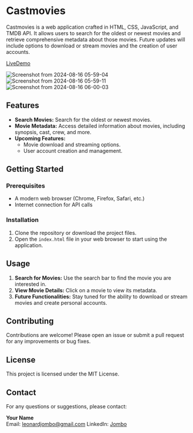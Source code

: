 # Castmovies

Castmovies is a web application crafted in HTML, CSS, JavaScript, and TMDB API. It allows users to search for the oldest or newest movies and retrieve comprehensive metadata about those movies. Future updates will include options to download or stream movies and the creation of user accounts.

[LiveDemo](https://castmovies.netlify.app/)

![Screenshot from 2024-08-16 05-59-04](https://github.com/user-attachments/assets/7e86ba21-4f62-44fe-b7e5-a2f5f44fccca)
![Screenshot from 2024-08-16 05-59-11](https://github.com/user-attachments/assets/da0e2292-b72c-4db9-ad4c-9eb708befb92)
![Screenshot from 2024-08-16 06-00-03](https://github.com/user-attachments/assets/cc246deb-a0ee-4607-adc9-304149f075a4)

## Features




- **Search Movies:** Search for the oldest or newest movies.
- **Movie Metadata:** Access detailed information about movies, including synopsis, cast, crew, and more.
- **Upcoming Features:**
  - Movie download and streaming options.
  - User account creation and management.

## Getting Started

### Prerequisites

- A modern web browser (Chrome, Firefox, Safari, etc.)
- Internet connection for API calls

### Installation

1. Clone the repository or download the project files.
2. Open the `index.html` file in your web browser to start using the application.

## Usage

1. **Search for Movies:** Use the search bar to find the movie you are interested in.
2. **View Movie Details:** Click on a movie to view its metadata.
3. **Future Functionalities:** Stay tuned for the ability to download or stream movies and create personal accounts.

## Contributing

Contributions are welcome! Please open an issue or submit a pull request for any improvements or bug fixes.

## License

This project is licensed under the MIT License.

## Contact

For any questions or suggestions, please contact:

**Your Name**  
Email: leonardjombo@gmail.com
LinkedIn: [Jombo](https://www.linkedin.com/in/leonard-jombo-7063a3254/)

